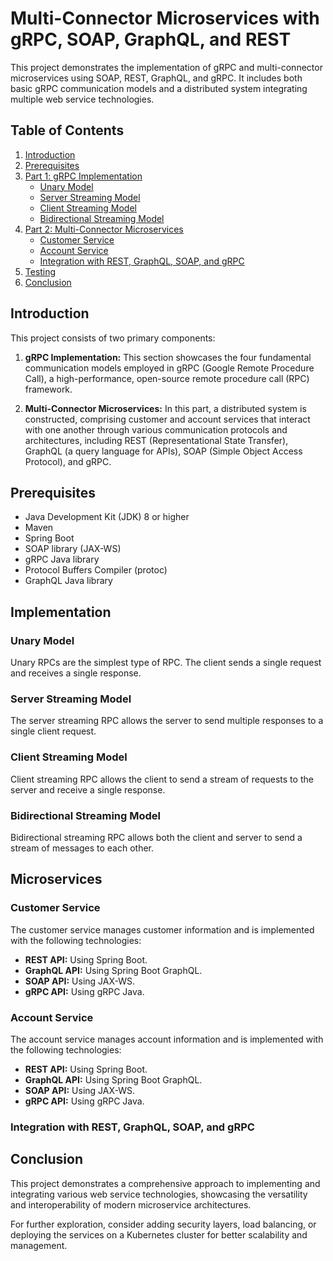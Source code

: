 # Multi-Connector Microservices with gRPC, SOAP, GraphQL, and REST

This project demonstrates the implementation of gRPC and multi-connector microservices using SOAP, REST, GraphQL, and gRPC. It includes both basic gRPC communication models and a distributed system integrating multiple web service technologies.

## Table of Contents
1. [Introduction](#introduction)
2. [Prerequisites](#prerequisites)
3. [Part 1: gRPC Implementation](#part-1-grpc-implementation)
   - [Unary Model](#unary-model)
   - [Server Streaming Model](#server-streaming-model)
   - [Client Streaming Model](#client-streaming-model)
   - [Bidirectional Streaming Model](#bidirectional-streaming-model)
4. [Part 2: Multi-Connector Microservices](#part-2-multi-connector-microservices)
   - [Customer Service](#customer-service)
   - [Account Service](#account-service)
   - [Integration with REST, GraphQL, SOAP, and gRPC](#integration-with-rest-graphql-soap-and-grpc)
5. [Testing](#testing)
6. [Conclusion](#conclusion)

## Introduction
This project consists of two primary components:

1. **gRPC Implementation:** This section showcases the four fundamental communication models employed in gRPC (Google Remote Procedure Call), a high-performance, open-source remote procedure call (RPC) framework.

2. **Multi-Connector Microservices:** In this part, a distributed system is constructed, comprising customer and account services that interact with one another through various communication protocols and architectures, including REST (Representational State Transfer), GraphQL (a query language for APIs), SOAP (Simple Object Access Protocol), and gRPC.
## Prerequisites

- Java Development Kit (JDK) 8 or higher
- Maven
- Spring Boot
- SOAP library (JAX-WS)
- gRPC Java library
- Protocol Buffers Compiler (protoc)
- GraphQL Java library

## Implementation

### Unary Model

Unary RPCs are the simplest type of RPC. The client sends a single request and receives a single response.

### Server Streaming Model

The server streaming RPC allows the server to send multiple responses to a single client request.

### Client Streaming Model

Client streaming RPC allows the client to send a stream of requests to the server and receive a single response.

### Bidirectional Streaming Model

Bidirectional streaming RPC allows both the client and server to send a stream of messages to each other.

##  Microservices

### Customer Service

The customer service manages customer information and is implemented with the following technologies:
- **REST API:** Using Spring Boot.
- **GraphQL API:** Using Spring Boot GraphQL.
- **SOAP API:** Using JAX-WS.
- **gRPC API:** Using gRPC Java.

### Account Service

The account service manages account information and is implemented with the following technologies:
- **REST API:** Using Spring Boot.
- **GraphQL API:** Using Spring Boot GraphQL.
- **SOAP API:** Using JAX-WS.
- **gRPC API:** Using gRPC Java.

### Integration with REST, GraphQL, SOAP, and gRPC

## Conclusion

This project demonstrates a comprehensive approach to implementing and integrating various web service technologies, showcasing the versatility and interoperability of modern microservice architectures.

For further exploration, consider adding security layers, load balancing, or deploying the services on a Kubernetes cluster for better scalability and management.